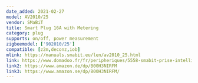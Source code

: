```yaml
---
date_added: 2021-02-27
model: AV2010/25
vendor: SMaBiT
title: Smart Plug 16A with Metering
category: plug
supports: on/off, power measurement
zigbeemodel: ['902010/25']
compatible: [z2m,deconz,iob]
mlink: https://manuals.smabit.eu/len/av2010_25.html
link: https://www.domadoo.fr/fr/peripheriques/5558-smabit-prise-intelligente-zigbee-onoff-16a-mesure-consommation-8023874395838.html
link2: https://www.amazon.de/dp/B00H3NIRFM
link3: https://www.amazon.se/dp/B00H3NIRFM/ 
---
```


